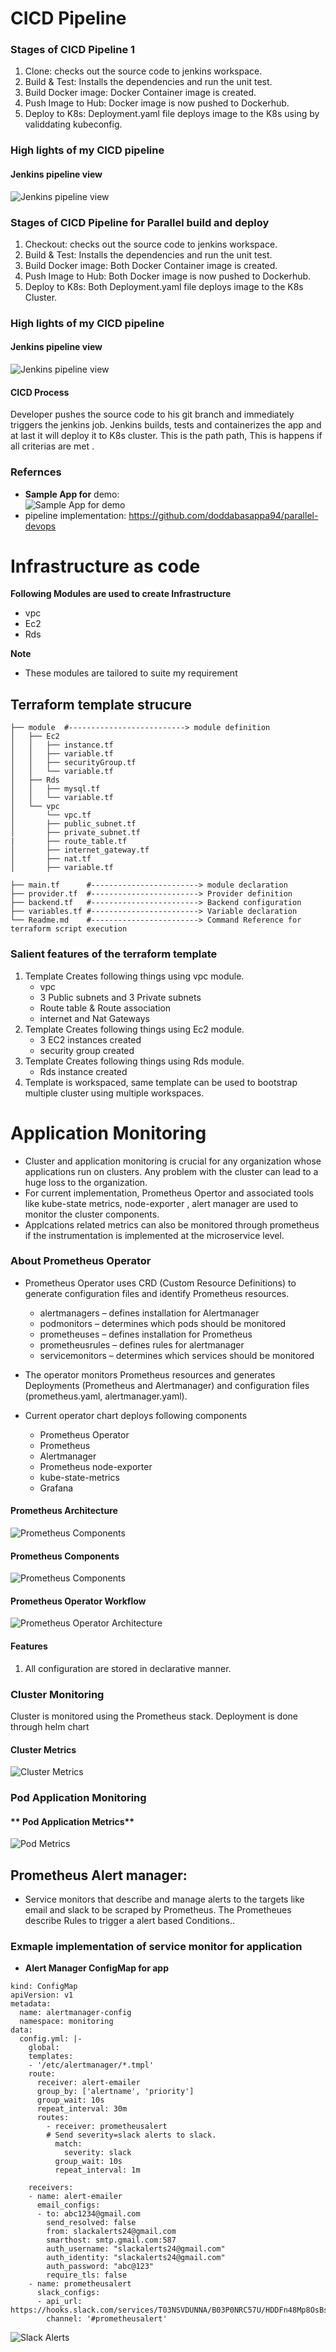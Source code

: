 # CICD Pipeline

### Stages of CICD Pipeline 1
1. Clone: checks out the source code to jenkins workspace.
2. Build & Test: Installs the dependencies and run the unit test.
3. Build Docker image: Docker Container image is created.
4. Push Image to Hub: Docker image is now pushed to Dockerhub.
5. Deploy to K8s: Deployment.yaml file deploys image to the K8s using by validdating kubeconfig.

### High lights of my CICD pipeline

#### **Jenkins pipeline view**
![Jenkins pipeline view](images/CICDpipelinedeploytoK8scluster1.png "Title")

### Stages of CICD Pipeline for Parallel build and deploy
1. Checkout: checks out the source code to jenkins workspace.
2. Build & Test: Installs the dependencies and run the unit test.
3. Build Docker image: Both Docker Container image is created.
4. Push Image to Hub: Both Docker image is now pushed to Dockerhub.
5. Deploy to K8s: Both Deployment.yaml file deploys image to the K8s Cluster.

### High lights of my CICD pipeline

#### **Jenkins pipeline view**
![Jenkins pipeline view](images/Parallel-build-and-deploy.png "Title")
#### **CICD Process**
Developer pushes the source code to his git branch and immediately triggers the jenkins job. Jenkins builds, tests and containerizes the app and at last it will deploy it to K8s cluster. This is the path path, This is happens if all criterias are met .

### Refernces
* **Sample App for** demo:  
![Sample App for demo](images/service-exposed.png "Title")
* pipeline implementation: https://github.com/doddabasappa94/parallel-devops


# Infrastructure as code 

**Following Modules are used to create Infrastructure**
* vpc 
* Ec2  
* Rds

**Note**
* These modules are tailored to suite my requirement

## Terraform template strucure
```
├── module  #--------------------------> module definition
│   ├── Ec2
│   │   ├── instance.tf
│   │   ├── variable.tf
│   │   ├── securityGroup.tf
│   │   └── variable.tf
│   ├── Rds
│   │   ├── mysql.tf
│   │   └── variable.tf
│   └── vpc
│       └── vpc.tf
│       ├── public_subnet.tf
│       ├── private_subnet.tf 
|       ├── route_table.tf
│       ├── internet_gateway.tf
│       ├── nat.tf 
│       ├── variable.tf

├── main.tf      #------------------------> module declaration
├── provider.tf  #------------------------> Provider definition
├── backend.tf   #------------------------> Backend configuration
├── variables.tf #------------------------> Variable declaration
└── Readme.md    #------------------------> Command Reference for terraform script execution 
```

### Salient features of the terraform template
1. Template Creates following things using vpc module.
    - vpc
    - 3 Public subnets and 3 Private subnets
    - Route table & Route association
    - internet and Nat Gateways
2. Template Creates following things using Ec2 module.
    - 3 EC2 instances created
    - security group created
3. Template Creates following things using Rds module.
    - Rds instance created  
4. Template is workspaced, same template can be used to bootstrap multiple cluster using multiple workspaces.

# Application Monitoring 
* Cluster and application monitoring is crucial for any organization whose applications run on clusters. Any problem with the cluster can lead to a huge loss to the organization. 
* For current implementation, Prometheus Opertor and associated tools like kube-state metrics, node-exporter , alert manager are used to monitor the cluster components.
* Applcations related metrics can also be monitored through prometheus if the instrumentation is implemented at the microservice level.

### About Prometheus Operator
* Prometheus Operator uses CRD (Custom Resource Definitions) to generate configuration files and identify Prometheus resources.
    * alertmanagers – defines installation for Alertmanager
    * podmonitors – determines which pods should be monitored
    * prometheuses – defines installation for Prometheus
    * prometheusrules – defines rules for alertmanager
    * servicemonitors – determines which services should be monitored
* The operator monitors Prometheus resources and generates Deployments (Prometheus and Alertmanager) and configuration files (prometheus.yaml, alertmanager.yaml).

* Current operator chart deploys following components 
    * Prometheus Operator
    * Prometheus
    * Alertmanager
    * Prometheus node-exporter
    * kube-state-metrics
    * Grafana

#### **Prometheus Architecture**
![Prometheus Components](images/prom-arch.jpg "Title")
#### **Prometheus Components**
![Prometheus Components](images/Promethues-grafana-pods.png "Title")
#### **Prometheus Operator Workflow**
![Prometheus Operator Architecture](images/prometheus-op-architecture.png "Title")


#### **Features**
1. All configuration are stored in declarative manner.
### Cluster Monitoring 
Cluster is monitored using the Prometheus stack. Deployment is done through helm chart 

#### **Cluster Metrics**
![Cluster Metrics](images/Clustermetrics.png "Title")
### Pod Application Monitoring 
#### ** Pod Application Metrics**

![Pod Metrics](images/Podmetrics.png "Title")
## **Prometheus Alert manager**: 
* Service monitors that describe and manage alerts to the targets like email and slack to be scraped by Prometheus. The Prometheues describe Rules to trigger a alert based Conditions..

### Exmaple implementation of service monitor for application

* **Alert Manager ConfigMap for app**
```
kind: ConfigMap
apiVersion: v1
metadata:
  name: alertmanager-config
  namespace: monitoring
data:
  config.yml: |-
    global:
    templates:
    - '/etc/alertmanager/*.tmpl'
    route:
      receiver: alert-emailer
      group_by: ['alertname', 'priority']
      group_wait: 10s
      repeat_interval: 30m
      routes:
        - receiver: prometheusalert
        # Send severity=slack alerts to slack.
          match:
            severity: slack
          group_wait: 10s
          repeat_interval: 1m
 
    receivers:
    - name: alert-emailer
      email_configs:
      - to: abc1234@gmail.com
        send_resolved: false
        from: slackalerts24@gmail.com
        smarthost: smtp.gmail.com:587
        auth_username: "slackalerts24@gmail.com"
        auth_identity: "slackalerts24@gmail.com"
        auth_password: "abc@123"
        require_tls: false
    - name: prometheusalert
      slack_configs:
      - api_url: https://hooks.slack.com/services/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
        channel: '#prometheusalert'

```
![Slack Alerts](images/slackalert.png "Title") 

